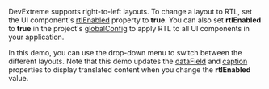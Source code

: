 DevExtreme supports right-to-left layouts. To change a layout to RTL, set the UI component's [rtlEnabled](/Documentation/ApiReference/UI_Components/dxDataGrid/Configuration/#rtlEnabled) property to **true**. You can also set **rtlEnabled** to **true** in the project's [globalConfig](/Documentation/ApiReference/Common/Object_Structures/globalConfig/) to apply RTL to all UI components in your application.

In this demo, you can use the drop-down menu to switch between the different layouts. Note that this demo updates the [dataField](/Documentation/ApiReference/UI_Components/dxDataGrid/Configuration/columns/#dataField) and [caption](/Documentation/ApiReference/UI_Components/dxDataGrid/Configuration/columns/#caption) properties to display translated content when you change the **rtlEnabled** value.
